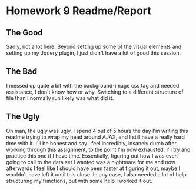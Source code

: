 # Homework 9 Readme/Report

## The Good

Sadly, not a lot here. Beyond setting up some of the visual elements and setting up my Jquery plugin, I just didn't have a lot of good this session.

## The Bad

I messed up quite a bit with the background-image css tag and needed assistance, I don't know how or why. Switching to a different structure of file than I normally run likely was what did it.

## The Ugly

Oh man, the ugly was ugly. I spend 4 out of 5 hours the day I'm writing this readme trying to wrap my head around AJAX, and I still have a really hard time with it. I'll be honest and say I feel incredibly, insanely dumb after working through this assignment, to the point I'm now exhausted. I'll try and practice this one if I have time. Essentially, figuring out how I was even going to call to the data set I wanted was a nightmare for me and now afterwards I feel like I should have been faster at figuring it out, maybe I wouldn't have left it until this close. In any case, I also needed a lot of help structuring my functions, but with some help I worked it out.
